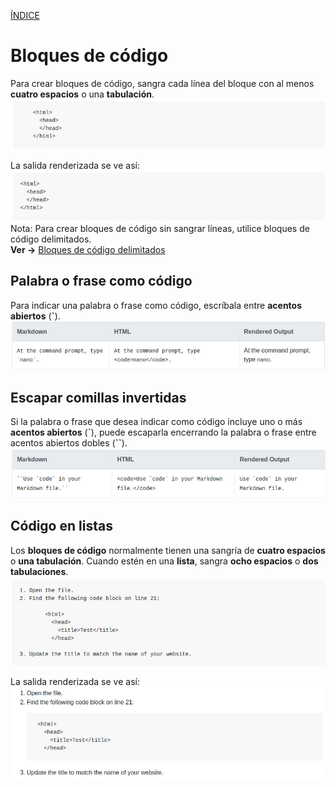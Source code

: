[ÍNDICE](https://github.com/Zet0699/Guia_markdown/blob/Zet_main/README.md)


# **Bloques de código**

Para crear bloques de código, sangra cada línea del bloque con al menos **cuatro espacios** o una **tabulación**.
![codeblocks_01](/IMG/codeblocks_01.jpg "Bloques de código")

La salida renderizada se ve así:
![codeblocks_02](/IMG/codeblocks_02.jpg "Salida renderizada")
Nota: Para crear bloques de código sin sangrar líneas, utilice bloques de código delimitados.  
**Ver →** [Bloques de código delimitados](https://github.com/JoseFerDel/Guia_markdown/blob/Zet_main/codeblocks_delimitados.md)


## **Palabra o frase como código** 

Para indicar una palabra o frase como código, escríbala entre **acentos abiertos** \(**\`**\).
![codeblocks_03](/IMG/codeblocks_03.jpg "Palabra o frase como código")


## **Escapar comillas invertidas**

Si la palabra o frase que desea indicar como código incluye uno o más **acentos abiertos** \(**\`**\), puede escaparla encerrando la palabra o frase entre acentos abiertos dobles \(**\`\`**\).
![codeblocks_04](/IMG/codeblocks_04.jpg "Escapar acentos abiertos")


## **Código en listas**

Los **bloques de código** normalmente tienen una sangría de **cuatro espacios** o **una tabulación**. Cuando estén en una **lista**, sangra **ocho espacios** o **dos tabulaciones**.
![codeblocks_05](/IMG/codeblocks_05.jpg "Código en listas")

La salida renderizada se ve así:
![codeblocks_06](/IMG/codeblocks_06.jpg "Salida renderizada")

